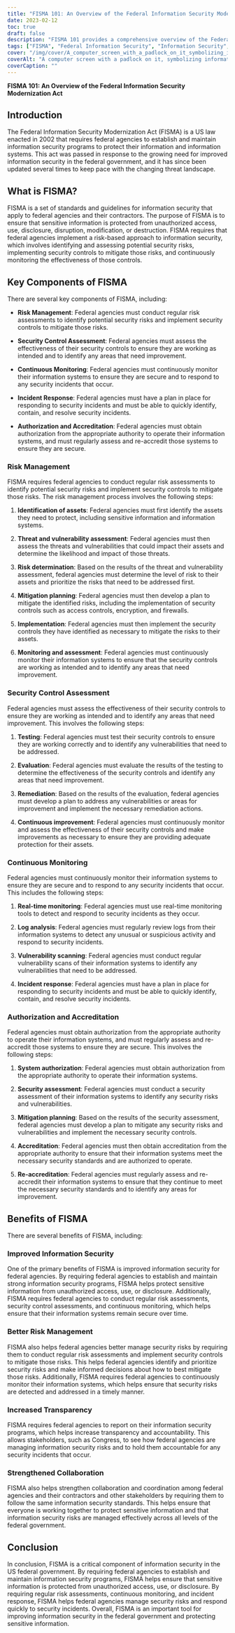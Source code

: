 ```yaml
---
title: "FISMA 101: An Overview of the Federal Information Security Modernization Act"
date: 2023-02-12
toc: true
draft: false
description: "FISMA 101 provides a comprehensive overview of the Federal Information Security Modernization Act, including its key components, benefits, and requirements for federal agencies."
tags: ["FISMA", "Federal Information Security", "Information Security", "Risk Management", "Security Control Assessment", "Continuous Monitoring", "Incident Response", "Authorization and Accreditation", "Improved Information Security", "Better Risk Management", "Increased Transparency", "Strengthened Collaboration", "US law", "Federal agencies", "Information security programs", "Security controls", "Risk assessments", "Continuous monitoring", "Security incidents", "Transparency and accountability", "Federal Information Security Modernization Act overview", "Benefits of FISMA in federal agencies", "Risk management in federal information security", "Continuous monitoring in FISMA", "Incident response in federal agencies", "Authorization and accreditation process", "Improved information security in federal government", "Collaboration in federal information security", "Transparency in FISMA compliance", "Information security standards for federal agencies"]
cover: "/img/cover/A_computer_screen_with_a_padlock_on_it_symbolizing_information.png"
coverAlt: "A computer screen with a padlock on it, symbolizing information security and protection, with a background of binary code"
coverCaption: ""
---
```


**FISMA 101: An Overview of the Federal Information Security Modernization Act**

## Introduction

The Federal Information Security Modernization Act (FISMA) is a US law enacted in 2002 that requires federal agencies to establish and maintain information security programs to protect their information and information systems. This act was passed in response to the growing need for improved information security in the federal government, and it has since been updated several times to keep pace with the changing threat landscape.

## What is FISMA?

FISMA is a set of standards and guidelines for information security that apply to federal agencies and their contractors. The purpose of FISMA is to ensure that sensitive information is protected from unauthorized access, use, disclosure, disruption, modification, or destruction. FISMA requires that federal agencies implement a risk-based approach to information security, which involves identifying and assessing potential security risks, implementing security controls to mitigate those risks, and continuously monitoring the effectiveness of those controls.

## Key Components of FISMA

There are several key components of FISMA, including:

- **Risk Management**: Federal agencies must conduct regular risk assessments to identify potential security risks and implement security controls to mitigate those risks.

- **Security Control Assessment**: Federal agencies must assess the effectiveness of their security controls to ensure they are working as intended and to identify any areas that need improvement.

- **Continuous Monitoring**: Federal agencies must continuously monitor their information systems to ensure they are secure and to respond to any security incidents that occur.

- **Incident Response**: Federal agencies must have a plan in place for responding to security incidents and must be able to quickly identify, contain, and resolve security incidents.

- **Authorization and Accreditation**: Federal agencies must obtain authorization from the appropriate authority to operate their information systems, and must regularly assess and re-accredit those systems to ensure they are secure.

### Risk Management

FISMA requires federal agencies to conduct regular risk assessments to identify potential security risks and implement security controls to mitigate those risks. The risk management process involves the following steps:

1. **Identification of assets**: Federal agencies must first identify the assets they need to protect, including sensitive information and information systems.

2. **Threat and vulnerability assessment**: Federal agencies must then assess the threats and vulnerabilities that could impact their assets and determine the likelihood and impact of those threats.

3. **Risk determination**: Based on the results of the threat and vulnerability assessment, federal agencies must determine the level of risk to their assets and prioritize the risks that need to be addressed first.

4. **Mitigation planning**: Federal agencies must then develop a plan to mitigate the identified risks, including the implementation of security controls such as access controls, encryption, and firewalls.

5. **Implementation**: Federal agencies must then implement the security controls they have identified as necessary to mitigate the risks to their assets.

6. **Monitoring and assessment**: Federal agencies must continuously monitor their information systems to ensure that the security controls are working as intended and to identify any areas that need improvement.

### Security Control Assessment

Federal agencies must assess the effectiveness of their security controls to ensure they are working as intended and to identify any areas that need improvement. This involves the following steps:

1. **Testing**: Federal agencies must test their security controls to ensure they are working correctly and to identify any vulnerabilities that need to be addressed.

2. **Evaluation**: Federal agencies must evaluate the results of the testing to determine the effectiveness of the security controls and identify any areas that need improvement.

3. **Remediation**: Based on the results of the evaluation, federal agencies must develop a plan to address any vulnerabilities or areas for improvement and implement the necessary remediation actions.

4. **Continuous improvement**: Federal agencies must continuously monitor and assess the effectiveness of their security controls and make improvements as necessary to ensure they are providing adequate protection for their assets.

### Continuous Monitoring

Federal agencies must continuously monitor their information systems to ensure they are secure and to respond to any security incidents that occur. This includes the following steps:

1. **Real-time monitoring**: Federal agencies must use real-time monitoring tools to detect and respond to security incidents as they occur.

2. **Log analysis**: Federal agencies must regularly review logs from their information systems to detect any unusual or suspicious activity and respond to security incidents.

3. **Vulnerability scanning**: Federal agencies must conduct regular vulnerability scans of their information systems to identify any vulnerabilities that need to be addressed.

4. **Incident response**: Federal agencies must have a plan in place for responding to security incidents and must be able to quickly identify, contain, and resolve security incidents.

### Authorization and Accreditation

Federal agencies must obtain authorization from the appropriate authority to operate their information systems, and must regularly assess and re-accredit those systems to ensure they are secure. This involves the following steps:

1. **System authorization**: Federal agencies must obtain authorization from the appropriate authority to operate their information systems.

2. **Security assessment**: Federal agencies must conduct a security assessment of their information systems to identify any security risks and vulnerabilities.

3. **Mitigation planning**: Based on the results of the security assessment, federal agencies must develop a plan to mitigate any security risks and vulnerabilities and implement the necessary security controls.

4. **Accreditation**: Federal agencies must then obtain accreditation from the appropriate authority to ensure that their information systems meet the necessary security standards and are authorized to operate.

5. **Re-accreditation**: Federal agencies must regularly assess and re-accredit their information systems to ensure that they continue to meet the necessary security standards and to identify any areas for improvement.

## Benefits of FISMA

There are several benefits of FISMA, including:

### Improved Information Security

One of the primary benefits of FISMA is improved information security for federal agencies. By requiring federal agencies to establish and maintain strong information security programs, FISMA helps protect sensitive information from unauthorized access, use, or disclosure. Additionally, FISMA requires federal agencies to conduct regular risk assessments, security control assessments, and continuous monitoring, which helps ensure that their information systems remain secure over time.

### Better Risk Management

FISMA also helps federal agencies better manage security risks by requiring them to conduct regular risk assessments and implement security controls to mitigate those risks. This helps federal agencies identify and prioritize security risks and make informed decisions about how to best mitigate those risks. Additionally, FISMA requires federal agencies to continuously monitor their information systems, which helps ensure that security risks are detected and addressed in a timely manner.

### Increased Transparency

FISMA requires federal agencies to report on their information security programs, which helps increase transparency and accountability. This allows stakeholders, such as Congress, to see how federal agencies are managing information security risks and to hold them accountable for any security incidents that occur.

### Strengthened Collaboration

FISMA also helps strengthen collaboration and coordination among federal agencies and their contractors and other stakeholders by requiring them to follow the same information security standards. This helps ensure that everyone is working together to protect sensitive information and that information security risks are managed effectively across all levels of the federal government.


## Conclusion

In conclusion, FISMA is a critical component of information security in the US federal government. By requiring federal agencies to establish and maintain information security programs, FISMA helps ensure that sensitive information is protected from unauthorized access, use, or disclosure. By requiring regular risk assessments, continuous monitoring, and incident response, FISMA helps federal agencies manage security risks and respond quickly to security incidents. Overall, FISMA is an important tool for improving information security in the federal government and protecting sensitive information.
